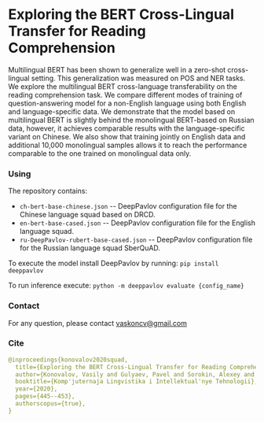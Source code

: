 # Exploring the BERT Cross-Lingual Transfer for Reading Comprehension

Multilingual BERT has been shown to generalize well in a zero-shot cross-lingual setting. This generalization was measured on POS and NER tasks. 
We explore the multilingual BERT cross-language transferability on the reading comprehension task. We compare different modes of training of 
question-answering model for a non-English language using both English and language-specific data. We demonstrate that the model based on 
multilingual BERT is slightly behind the monolingual BERT-based on Russian data, however, it achieves comparable results with the language-specific 
variant on Chinese. We also show that training jointly on English data and additional 10,000 monolingual samples allows it to reach the performance 
comparable to the one trained on monolingual data only.

### Using

The repository contains:

* `ch-bert-base-chinese.json` -- DeepPavlov configuration file for the Chinese language squad based on DRCD.
* `en-bert-base-cased.json` -- DeepPavlov configuration file for the English language squad.
* `ru-DeepPavlov-rubert-base-cased.json` -- DeepPavlov configuration file for the Russian language squad SberQuAD.


To execute the model install DeepPavlov by running:
`pip install deeppavlov`

To run inference execute:
`python -m deeppavlov evaluate {config_name}`


### Contact
For any question, please contact vaskoncv@gmail.com


### Cite

```yaml
@inproceedings{konovalov2020squad,
  title={Exploring the BERT Cross-Lingual Transfer for Reading Comprehension},
  author={Konovalov, Vasily and Gulyaev, Pavel and Sorokin, Alexey and Kuratov, Yury and Burtsev, Mikhail},
  booktitle={Komp'juternaja Lingvistika i Intellektual'nye Tehnologii},
  year={2020},
  pages={445--453},
  authorscopus={true},
}


